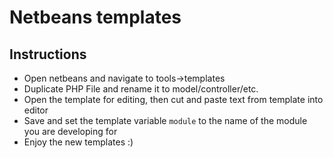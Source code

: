 Netbeans templates
==================

Instructions
------------

  - Open netbeans and navigate to tools->templates
  - Duplicate PHP File and rename it to model/controller/etc.
  - Open the template for editing, then cut and paste text from template into editor
  - Save and set the template variable `module` to the name of the module
    you are developing for
  - Enjoy the new templates :)
